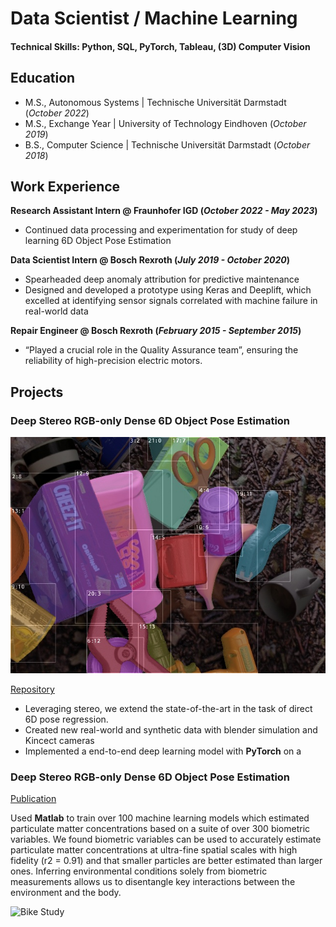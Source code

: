 # Data Scientist / Machine Learning

#### Technical Skills: Python, SQL, PyTorch, Tableau, (3D) Computer Vision

## Education
- M.S., Autonomous Systems | Technische Universität Darmstadt (_October 2022_)
- M.S., Exchange Year | University of Technology Eindhoven (_October 2019_)
- B.S., Computer Science | Technische Universität Darmstadt (_October 2018_)

## Work Experience
**Research Assistant Intern @ Fraunhofer IGD (_October 2022 - May 2023_)**
- Continued data processing and experimentation for study of deep learning 6D Object Pose Estimation

**Data Scientist Intern @ Bosch Rexroth (_July 2019 - October 2020_)**
- Spearheaded deep anomaly attribution for predictive maintenance
- Designed and developed a prototype using Keras and Deeplift,
which excelled at identifying sensor signals correlated with machine failure in real-world data

**Repair Engineer @ Bosch Rexroth (_February 2015 - September 2015_)**
- “Played a crucial role in the Quality Assurance team”, ensuring the reliability of high-precision electric motors.

## Projects

### Deep Stereo RGB-only Dense 6D Object Pose Estimation
![Pose Estimation](/assets/img/render_bboxes.jpg)

[Repository](https://github.com/janemrich/denstereo2)
- Leveraging stereo, we extend the state-of-the-art in the task of direct 6D pose regression.
- Created new real-world and synthetic data with blender simulation and Kincect cameras
- Implemented a end-to-end deep learning model with **PyTorch** on a 


### Deep Stereo RGB-only Dense 6D Object Pose Estimation
[Publication](https://www.mdpi.com/1424-8220/22/11/4240)

Used **Matlab** to train over 100 machine learning models which estimated particulate matter concentrations based on a suite of over 300 biometric variables. We found biometric variables can be used to accurately estimate particulate matter concentrations at ultra-fine spatial scales with high fidelity (r2 = 0.91) and that smaller particles are better estimated than larger ones. Inferring environmental conditions solely from biometric measurements allows us to disentangle key interactions between the environment and the body.

![Bike Study](/assets/img/bike_study.jpeg)
